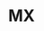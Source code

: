 ---
title: MX
mxversion: "5.0"
publish: false
layout: list-content.html
contentlist:
  - heading: Application Management
    description: Lorem ipsum dolor sit amet, consectetur adipisicing elit, sed do eiusmod tempor incididunt ut labore et dolore magna aliqua. Ut enim ad minim veniam
    visible: true
    items: 
      - title: App Manager
        url: /mx/4-4/app-management/appmgr
        description: The AppMgr allows you manage the set of user applications that are nstalled on the device.
      - title: Browser Manager
        url: /mx/4-4/app-management/browsermgr
        description: The Browser Manager allows you to configure browser settings like the default home page.
      - title: Intent Manager
        url: /mx/4-4/app-management/intentmgr
        description: The Intent Manager allows you to communicate to other applications using Android intents.
      - title: License Manager
        url: /mx/4-4/app-management/licensemgr
        description: The LicenseMgr allows you to manage the set of Software Licenses that are present on a device.
  - heading: Device Configuration
    description: Lorem ipsum dolor sit amet, consectetur adipisicing elit, sed do eiusmod tempor incididunt ut labore et dolore magna aliqua. Ut enim ad minim veniam
    visible: true
    items: 
      - title: Analytics
        url: /mx/4-4/device-configuration/analytics
        description: The AnalyticsMgr allows you enable or disable collection of data, in the form of groups of metrics, by the Analytics Engine
      - title: Audio Manager
        url: /mx/4-4/device-configuration/audiomgr
        description: The AudioVolUIMgr allows you to add, delete, and replace Audio Profiles and to select the current Audio Profile that will be in effect on the device.
      - title: Battery Manager
        url: /mx/4-4/device-configuration/batterymgr
        description: The BatteryMgr allows you to configure the thresholds that will be used to determine when a battery needs to be decommissioned.
      - title: Clock Manager
        url: /mx/4-4/device-configuration/clock
        description: The Clock Manager allows you to set the Date, Time, and Time Zone or to configure the device to automatically acquire it via NTP.
      - title: Component Manager
        url: /mx/4-4/device-configuration/componentmgr
        description: The ComponentMgr allows you to configure the state and usage of specific subsystems on the device, such as Ethernet.
      - title: Display Manager
        url: /mx/4-4/device-configuration/displaymgr
        description: The DisplayMgr allows you to control the display screen on the device.
      - title: Power Manager
        url: /mx/4-4/device-configuration/powermgr
        description: The PowerMgr allows you to perform power-related actions on the device, such as putting it into Sleep mode.
      - title: Touch Manager
        url: /mx/4-4/device-configuration/touchmgr
        description: The TouchMgr allows you configure the Touch Mode on your device (ex. Finger or Stylus)
  - heading: MX Core Framework
    description: Lorem ipsum dolor sit amet, consectetur adipisicing elit, sed do eiusmod tempor incididunt ut labore et dolore magna aliqua. Ut enim ad minim veniam
    visible: true
    items: 
      - title: CSP Manager
        url: /mx/4-4/mx/cspmgr
        description: The CspMgr allows you to query the system to determine the set of CSPs that are present on a given device.
      - title: Persistance Manager
        url: /mx/4-4/mx/persistance
        description: The PersistMgr allows you to manage the Request XML Documents that are persistent on a device.
      - title: MX Manager
        url: /mx/4-4/mx/mx
        description: The MX Manager allows you to acquire the version numbers of the MX Management Framework (MXMF) and of the MX CSP itself.
      - title: XML Manager
        url: /mx/4-4/mx/xml
        description: The XmlMgr allows you to specify the Error Handling Mode the MXMS should use when processing a Request XML document.
  - heading: Security Features
    description: Lorem ipsum dolor sit amet, consectetur adipisicing elit, sed do eiusmod tempor incididunt ut labore et dolore magna aliqua. Ut enim ad minim veniam
    visible: true
    items: 
      - title: Access Manager
        url: /mx/4-4/security/accessmgr
        description: The AccessMgr enables the configuration of a device to control which user or applications can be used on a given device as well as what those applications can do.
      - title: Camera Manager
        url: /mx/4-4/security/cameramgr
        description: The CameraMgr allows you to control what cameras, if any, will be allowed to be used.
      - title: Certificat Manager
        url: /mx/4-4/security/certmgr
        description: The CertMgr allows you to manage certificates and the Android Keystore on a device.
      - title: Dev Admin
        url: /mx/4-4/security/devadmin
        description: The DevAdmin allows you to perform certain device administration tasks directly like Screen-Lock timeout interval.
      - title: Encrypt Manager
        url: /mx/4-4/security/encryptmgr
        description: The EncryptMgr allows you to manage the Key Storage Database, activate or deactivate Full Storage Card Encryption, and create or delete EFSes.
      - title: SD Card Manager
        url: /mx/4-4/security/sdcardmgr
        description: The SdCardMgr allows you to control whether one specific External Storage on the device can be used.
      - title: USB Manager
        url: /mx/4-4/security/usbmgr
        description: The UsbMgr allows you to control which USB functions can be used on the device.
  - heading: UI Settings
    description: Lorem ipsum dolor sit amet, consectetur adipisicing elit, sed do eiusmod tempor incididunt ut labore et dolore magna aliqua. Ut enim ad minim veniam
    visible: true
    items: 
      - title: KeyMap Manager
        url: /mx/4-4/ui-settings/keymappingmgr
        description: The KeyMappingMgr allows you to modify what behavior a given key will exhibit when pressed.
      - title: Power Key Manager
        url: /mx/4-4/ui-settings/powerkeymgr
        description: The PowerKeyMgrallows you to control whether the user will be allowed to use certain menu options that are supported on the Power Key Menu.
      - title: Settings Manager
        url: /mx/4-4/ui-settings/settings
        description: The SettingsMgr allows you to control access to items on the System Settings Menu.
      - title: UI Manager
        url: /mx/4-4/ui-settings/appmgr
        description: The UiMgr Feature Type allows you to manage a miscellaneous set of UI configurations, like Clipboard behavior.
  - heading: Wireless
    description: Lorem ipsum dolor sit amet, consectetur adipisicing elit, sed do eiusmod tempor incididunt ut labore et dolore magna aliqua. Ut enim ad minim veniam
    visible: false
    items: 
      - title: Cellular Manager
        url: /mx/4-4/wireless/cellularmgr
        description: The CellularMgr allows you to control how a device's Cellular data connection is used.
      - title: DHCP Manager
        url: /mx/4-4/wireless/dhcpmgr
        description: The DhcpOptionMgr allows you to configure DHCP Options.
      - title: GPRS Manager
        url: /mx/4-4/wireless/gprsmgr
        description: The GprsMgr allows you to manage APN settings for the devices GPRS network.
      - title: WiFi Manager
        url: /mx/4-4/wireless/wifi
        description: The Wi-Fi feature type allows you to manage a device's Wi-Fi settings as well as manage the network profiles to be used for connecting and remembering networks.
      - title: Wireless Manager
        url: /mx/4-4/wireless/wirelessmgr
        description: The WirelessMgr allows you to turn various wireless radios On or Off, like Bluetooth, GPRS, NFC, etc.

---